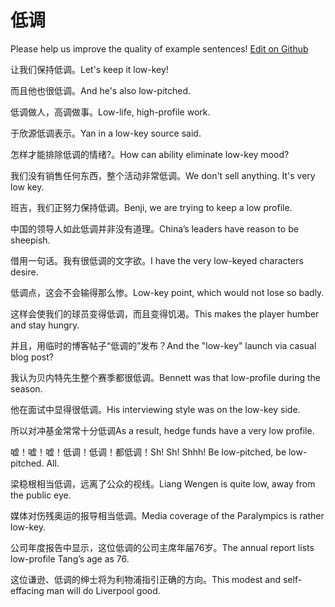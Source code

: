 # 低调

Please help us improve the quality of example sentences! [Edit on Github](https://github.com/jiyushe/jiyu-example-sentence-source/blob/main/chinese/didiao.md)

<p><span class="chinese">让我们保持低调。</span><span class="english">Let's keep it low-key!</span></p>

<p><span class="chinese">而且他也很低调。</span><span class="english">And he's also low-pitched.</span></p>

<p><span class="chinese">低调做人，高调做事。</span><span class="english">Low-life, high-profile work.</span></p>

<p><span class="chinese">于欣源低调表示。</span><span class="english">Yan in a low-key source said.</span></p>

<p><span class="chinese">怎样才能排除低调的情绪?。</span><span class="english">How can ability eliminate low-key mood?</span></p>

<p><span class="chinese">我们没有销售任何东西，整个活动非常低调。</span><span class="english">We don't sell anything. It's very low key.</span></p>

<p><span class="chinese">班吉，我们正努力保持低调。</span><span class="english">Benji, we are trying to keep a low profile.</span></p>

<p><span class="chinese">中国的领导人如此低调并非没有道理。</span><span class="english">China’s leaders have reason to be sheepish.</span></p>

<p><span class="chinese">借用一句话。我有很低调的文字欲。</span><span class="english">I have the very low-keyed characters desire.</span></p>

<p><span class="chinese">低调点，这会不会输得那么惨。</span><span class="english">Low-key point, which would not lose so badly.</span></p>

<p><span class="chinese">这样会使我们的球员变得低调，而且变得饥渴。</span><span class="english">This makes the player humber and stay hungry.</span></p>

<p><span class="chinese">并且，用临时的博客帖子“低调的”发布？</span><span class="english">And the "low-key" launch via casual blog post?</span></p>

<p><span class="chinese">我认为贝内特先生整个赛季都很低调。</span><span class="english">Bennett was that low-profile during the season.</span></p>

<p><span class="chinese">他在面试中显得很低调。</span><span class="english">His interviewing style was on the low-key side.</span></p>

<p><span class="chinese">所以对冲基金常常十分低调</span><span class="english">As a result, hedge funds have a very low profile.</span></p>

<p><span class="chinese">嘘！嘘！嘘！低调！低调！都低调！</span><span class="english">Sh! Sh! Shhh! Be low-pitched, be low-pitched. All.</span></p>

<p><span class="chinese">梁稳根相当低调，远离了公众的视线。</span><span class="english">Liang Wengen is quite low, away from the public eye.</span></p>

<p><span class="chinese">媒体对伤残奥运的报导相当低调。</span><span class="english">Media coverage of the Paralympics is rather low-key.</span></p>

<p><span class="chinese">公司年度报告中显示，这位低调的公司主席年届76岁。</span><span class="english">The annual report lists low-profile Tang’s age as 76.</span></p>

<p><span class="chinese">这位谦逊、低调的绅士将为利物浦指引正确的方向。</span><span class="english">This modest and self-effacing man will do Liverpool good.</span></p>

